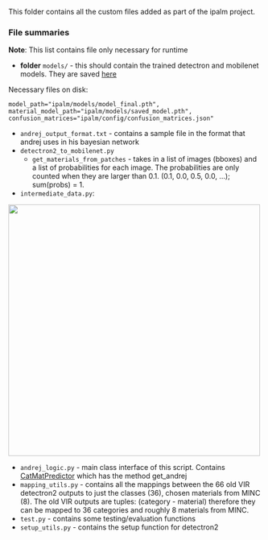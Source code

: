 This folder contains all the custom files added as part of the ipalm project.

### File summaries
**Note**: This list contains file only necessary for runtime
- **folder** `models/` - this should contain the trained detectron and mobilenet models. They are saved [here](https://drive.google.com/drive/folders/1iu_YYbbb6iiyAiCXsjhjMEMQx-KsLr7y?usp=sharing)

Necessary files on disk:
```
model_path="ipalm/models/model_final.pth",
material_model_path="ipalm/models/saved_model.pth",
confusion_matrices="ipalm/config/confusion_matrices.json"
```
- `andrej_output_format.txt` - contains a sample file in the format that andrej uses in his bayesian network
- `detectron2_to_mobilenet.py`
  - `get_materials_from_patches` - takes in a list of images (bboxes) and a list of probabilities for each image. The probabilities are only counted when they are larger than 0.1. (0.1, 0.0, 0.5, 0.0, ...); sum(probs) = 1.
- `intermediate_data.py`:
<img src="https://i.imgur.com/pqltyJA.png" width=500>

- `andrej_logic.py` - main class interface of this script. Contains [CatMatPredictor](https://github.com/Hartvi/Detectron2-mobilenet/blob/4f7e5f1a54f5be6b773dddd3905443f9d35c0d74/andrej_logic.py#L88) which has the method get_andrej
- `mapping_utils.py` - contains all the mappings between the 66 old VIR detectron2 outputs to just the classes (36), chosen materials from MINC (8). The old VIR outputs are tuples: (category - material) therefore they can be mapped to 36 categories and roughly 8 materials from MINC.
- `test.py` - contains some testing/evaluation functions
- `setup_utils.py` - contains the setup function for detectron2

